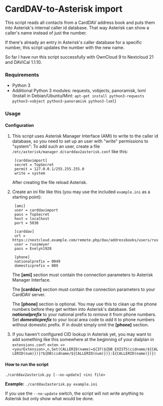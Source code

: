 # CardDAV-to-Asterisk import

This script reads all contacts from a CardDAV address book and puts them into Asterisk's internal caller id database.
That way Asterisk can show a caller's name instead of just the number.

If there's already an entry in Asterisk's caller database for a specific number, this script updates the number with the new name.

So far I have run this script successfully with OwnCloud 9 to Nextcloud 21 and DAViCal 1.1.10.

### Requirements
* Python 3
* Additional Python 3 modules: requests, vobjects, panoramisk, lxml
  (Install in Debian/Ubuntu/Mint: `apt-get install python3-requests python3-vobject python3-panoramisk python3-lxml`)


### Usage

#### Configuration

1. This script uses Asterisk Manager Interface (AMI) to write to the caller id database, so you need to set up an user with "write" permissions to "system":
To add such an user, create a file `/etc/asterisk/manager.d/carddav2asterisk.conf` like this:

        [carddavimport]
        secret = TopSecret
        permit = 127.0.0.1/255.255.255.0
        write = system
   After creating the file reload Asterisk.


2. Create an ini file like this (you may use the included `example.ini` as a starting point):

        [ami]
        user = carddavimport
        pass = TopSecret
        host = localhost
        port = 5038

        [carddav]
        url = https://nextcloud.example.com/remote.php/dav/addressbooks/users/russmeyer/contacts/
        user = russmeyer
        pass = Evelyn1928

        [phone]
        nationalprefix = 0049
        domesticprefix = 089

   The **[ami]** section must contain the connection parameters to Asterisk Manager Interface.

   The **[carddav]** section must contain the connection parameters to your CardDAV server.

   The **[phone]** section is optional. You may use this to clean up the phone numbers before they get written into Asterisk's database.
   Set ***nationalprefix*** to your national prefix to _remove_ it from phone numbers.
   Set ***domesticprefix*** to your local area code to _add_ it to phone numbers without domestic prefix.
   If in doubt simply omit the **[phone]** section.


3. If you haven't configured CID lookup in Asterisk yet, you may want to add something like this somewhere at the beginning of your dialplan in `extensions.conf`:
``exten => <yourExtension>,n,Set(CALLERID(name)=${IF(${DB_EXISTS(cidname/${CALLERID(num)})}?${DB(cidname/${CALLERID(num)})}:${CALLERID(name)})})``


#### How to run the script
``./carddav2asterisk.py [--no-update] <ini file>``

**Example:**
``./carddav2asterisk.py example.ini``

If you use the `--no-update` switch, the script will not write anything to Asterisk but only show what would be done.

